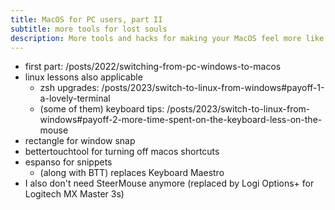 ```yaml
---
title: MacOS for PC users, part II
subtitle: more tools for lost souls
description: More tools and hacks for making your MacOS feel more like Windows or Linux.
---
```


- first part: /posts/2022/switching-from-pc-windows-to-macos
- linux lessons also applicable
  - zsh upgrades: /posts/2023/switch-to-linux-from-windows#payoff-1-a-lovely-terminal
  - (some of them) keyboard tips: /posts/2023/switch-to-linux-from-windows#payoff-2-more-time-spent-on-the-keyboard-less-on-the-mouse
- rectangle for window snap
- bettertouchtool for turning off macos shortcuts
- espanso for snippets
  - (along with BTT) replaces Keyboard Maestro
- I also don't need SteerMouse anymore (replaced by Logi Options+ for Logitech MX Master 3s)
